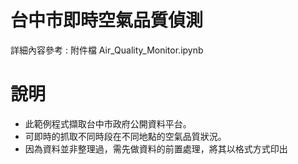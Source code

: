 # 台中市即時空氣品質偵測
詳細內容參考 : 附件檔 Air_Quality_Monitor.ipynb

# 說明
* 此範例程式擷取台中市政府公開資料平台。
* 可即時的抓取不同時段在不同地點的空氣品質狀況。
* 因為資料並非整理過，需先做資料的前置處理，將其以格式方式印出
